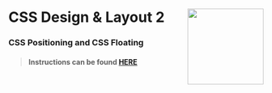 # CSS Design &amp; Layout 2 <img align="right" src="https://github.com/Learning-Fuze/prototypes_C7/blob/assets/assets/images/logos/LF_LOGO.png?raw=true" width="150">
### CSS Positioning and CSS Floating

>#### Instructions can be found <a href="http://learning-fuze.github.io/prototypes_C7/#/CSS-Design-Layout-2" target="_blank">HERE</a>